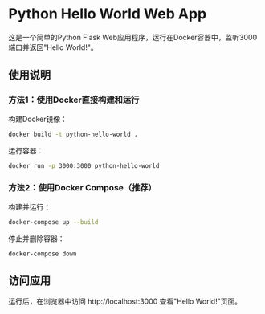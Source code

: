 # Python Hello World Web App

这是一个简单的Python Flask Web应用程序，运行在Docker容器中，监听3000端口并返回"Hello World!"。

## 使用说明

### 方法1：使用Docker直接构建和运行

构建Docker镜像：
```bash
docker build -t python-hello-world .
```

运行容器：
```bash
docker run -p 3000:3000 python-hello-world
```

### 方法2：使用Docker Compose（推荐）

构建并运行：
```bash
docker-compose up --build
```

停止并删除容器：
```bash
docker-compose down
```

## 访问应用

运行后，在浏览器中访问 http://localhost:3000 查看"Hello World!"页面。